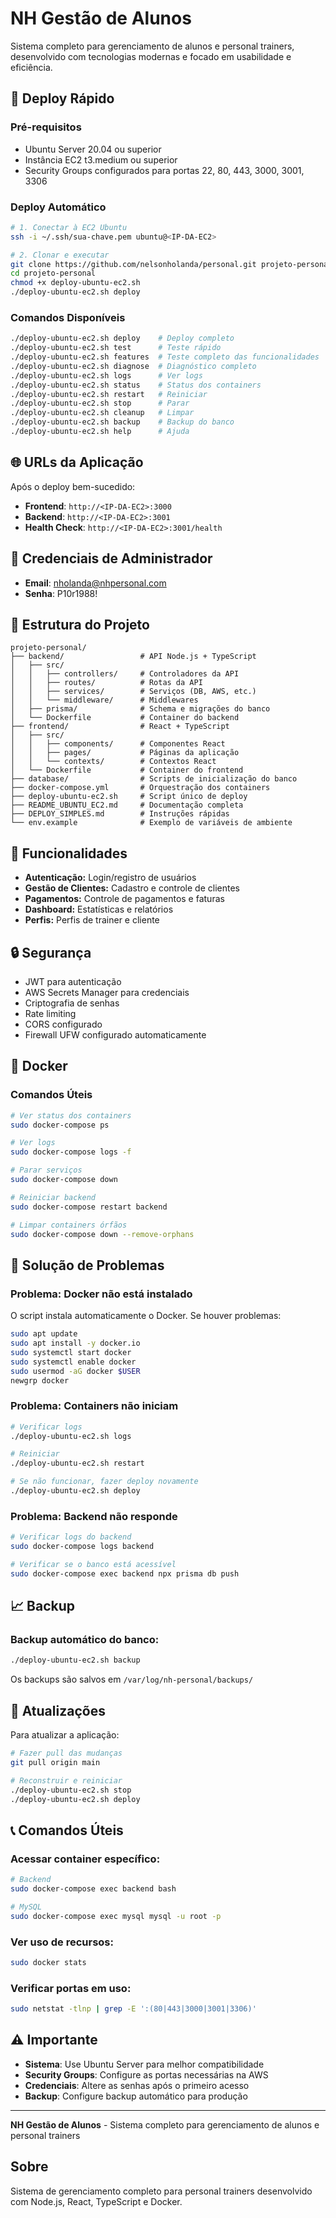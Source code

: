 # NH Gestão de Alunos

Sistema completo para gerenciamento de alunos e personal trainers, desenvolvido com tecnologias modernas e focado em usabilidade e eficiência.

## 🚀 Deploy Rápido

### Pré-requisitos

* Ubuntu Server 20.04 ou superior
* Instância EC2 t3.medium ou superior
* Security Groups configurados para portas 22, 80, 443, 3000, 3001, 3306

### Deploy Automático

```bash
# 1. Conectar à EC2 Ubuntu
ssh -i ~/.ssh/sua-chave.pem ubuntu@<IP-DA-EC2>

# 2. Clonar e executar
git clone https://github.com/nelsonholanda/personal.git projeto-personal
cd projeto-personal
chmod +x deploy-ubuntu-ec2.sh
./deploy-ubuntu-ec2.sh deploy
```

### Comandos Disponíveis

```bash
./deploy-ubuntu-ec2.sh deploy    # Deploy completo
./deploy-ubuntu-ec2.sh test      # Teste rápido
./deploy-ubuntu-ec2.sh features  # Teste completo das funcionalidades
./deploy-ubuntu-ec2.sh diagnose  # Diagnóstico completo
./deploy-ubuntu-ec2.sh logs      # Ver logs
./deploy-ubuntu-ec2.sh status    # Status dos containers
./deploy-ubuntu-ec2.sh restart   # Reiniciar
./deploy-ubuntu-ec2.sh stop      # Parar
./deploy-ubuntu-ec2.sh cleanup   # Limpar
./deploy-ubuntu-ec2.sh backup    # Backup do banco
./deploy-ubuntu-ec2.sh help      # Ajuda
```

## 🌐 URLs da Aplicação

Após o deploy bem-sucedido:

- **Frontend**: `http://<IP-DA-EC2>:3000`
- **Backend**: `http://<IP-DA-EC2>:3001`
- **Health Check**: `http://<IP-DA-EC2>:3001/health`

## 👤 Credenciais de Administrador

- **Email**: nholanda@nhpersonal.com
- **Senha**: P10r1988!

## 📁 Estrutura do Projeto

```
projeto-personal/
├── backend/                 # API Node.js + TypeScript
│   ├── src/
│   │   ├── controllers/     # Controladores da API
│   │   ├── routes/          # Rotas da API
│   │   ├── services/        # Serviços (DB, AWS, etc.)
│   │   └── middleware/      # Middlewares
│   ├── prisma/              # Schema e migrações do banco
│   └── Dockerfile           # Container do backend
├── frontend/                # React + TypeScript
│   ├── src/
│   │   ├── components/      # Componentes React
│   │   ├── pages/           # Páginas da aplicação
│   │   └── contexts/        # Contextos React
│   └── Dockerfile           # Container do frontend
├── database/                # Scripts de inicialização do banco
├── docker-compose.yml       # Orquestração dos containers
├── deploy-ubuntu-ec2.sh     # Script único de deploy
├── README_UBUNTU_EC2.md     # Documentação completa
├── DEPLOY_SIMPLES.md        # Instruções rápidas
└── env.example              # Exemplo de variáveis de ambiente
```

## 🔧 Funcionalidades

* **Autenticação:** Login/registro de usuários
* **Gestão de Clientes:** Cadastro e controle de clientes
* **Pagamentos:** Controle de pagamentos e faturas
* **Dashboard:** Estatísticas e relatórios
* **Perfis:** Perfis de trainer e cliente

## 🔒 Segurança

* JWT para autenticação
* AWS Secrets Manager para credenciais
* Criptografia de senhas
* Rate limiting
* CORS configurado
* Firewall UFW configurado automaticamente

## 🐳 Docker

### Comandos Úteis

```bash
# Ver status dos containers
sudo docker-compose ps

# Ver logs
sudo docker-compose logs -f

# Parar serviços
sudo docker-compose down

# Reiniciar backend
sudo docker-compose restart backend

# Limpar containers órfãos
sudo docker-compose down --remove-orphans
```

## 🐛 Solução de Problemas

### Problema: Docker não está instalado
O script instala automaticamente o Docker. Se houver problemas:

```bash
sudo apt update
sudo apt install -y docker.io
sudo systemctl start docker
sudo systemctl enable docker
sudo usermod -aG docker $USER
newgrp docker
```

### Problema: Containers não iniciam
```bash
# Verificar logs
./deploy-ubuntu-ec2.sh logs

# Reiniciar
./deploy-ubuntu-ec2.sh restart

# Se não funcionar, fazer deploy novamente
./deploy-ubuntu-ec2.sh deploy
```

### Problema: Backend não responde
```bash
# Verificar logs do backend
sudo docker-compose logs backend

# Verificar se o banco está acessível
sudo docker-compose exec backend npx prisma db push
```

## 📈 Backup

### Backup automático do banco:
```bash
./deploy-ubuntu-ec2.sh backup
```

Os backups são salvos em `/var/log/nh-personal/backups/`

## 🔄 Atualizações

Para atualizar a aplicação:

```bash
# Fazer pull das mudanças
git pull origin main

# Reconstruir e reiniciar
./deploy-ubuntu-ec2.sh stop
./deploy-ubuntu-ec2.sh deploy
```

## 📞 Comandos Úteis

### Acessar container específico:
```bash
# Backend
sudo docker-compose exec backend bash

# MySQL
sudo docker-compose exec mysql mysql -u root -p
```

### Ver uso de recursos:
```bash
sudo docker stats
```

### Verificar portas em uso:
```bash
sudo netstat -tlnp | grep -E ':(80|443|3000|3001|3306)'
```

## ⚠️ Importante

- **Sistema**: Use Ubuntu Server para melhor compatibilidade
- **Security Groups**: Configure as portas necessárias na AWS
- **Credenciais**: Altere as senhas após o primeiro acesso
- **Backup**: Configure backup automático para produção

---

**NH Gestão de Alunos** - Sistema completo para gerenciamento de alunos e personal trainers

## Sobre

Sistema de gerenciamento completo para personal trainers desenvolvido com Node.js, React, TypeScript e Docker. 